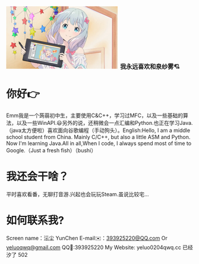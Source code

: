# ![title](https://github.com/YunChenqwq/YunChenqwq/blob/main/title.png) <font size="3">我永远喜欢和泉纱雾💘</font>
# 你好👉
  Emm我是一个蒟蒻初中生，主要使用C&C++，学习过MFC，以及一些基础的算法，以及一些WinAPI.😃另外的说，还稍微会一点汇编和Python.也正在学习Java.（java太方便啦）喜欢面向谷歌编程（手动狗头）。English:Hello, I am a middle school student from China. Mainly C/C++, but also a little ASM and Python. Now I'm learning Java.All in all,When I code, I always spend most of time to Google.（Just a fresh fish）（bushi）
# 我还会干啥？
  平时喜欢看番，无聊打音游.兴起也会玩玩Steam.虽说比较宅...
# 如何联系我?
  Screen name：沄尘 YunChen
  E-mail✉️：393925220@QQ.com Or yeluoqwq@gmail.com
  QQ🐧:393925220
  My Website: yeluo0204qwq.cc 已经汐了 502


  
  
  
  
  
  
  
  
  
  
      



